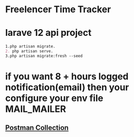 # Freelencer Time Tracker
# larave 12 api project
``` markdown
1.php artisan migrate.
2. php artisan serve.
3.php artisan migrate:fresh --seed

```
# if you want 8 + hours logged notification(email) then your configure your env file MAIL_MAILER 

## [Postman Collection](https://documenter.getpostman.com/view/28989791/2sB2qdhfYR)

